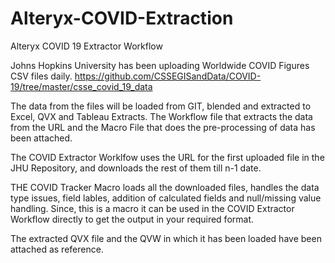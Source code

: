# Alteryx-COVID-Extraction
Alteryx COVID 19 Extractor Workflow

Johns Hopkins University has been uploading Worldwide COVID Figures CSV files daily. 
https://github.com/CSSEGISandData/COVID-19/tree/master/csse_covid_19_data  

The data from the files will be loaded from GIT, blended and extracted to Excel, QVX and Tableau Extracts. The Workflow file that extracts the data from the URL and the Macro File that does the pre-processing of data has been attached.

The COVID Extractor Worklfow uses the URL for the first uploaded file in the JHU Repository, and downloads the rest of them till n-1 date. 

THE COVID Tracker Macro loads all the downloaded files, handles the data type issues, field lables, addition of calculated fields and null/missing value handling. Since, this is a macro it can be used in the COVID Extractor Workflow directly to get the output in your required format. 

The extracted QVX file and the QVW in which it has been loaded have been attached as reference. 
